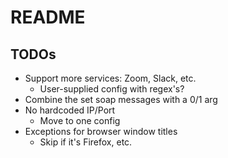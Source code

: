 # README

## TODOs

- Support more services: Zoom, Slack, etc.
    - User-supplied config with regex's?
- Combine the set soap messages with a 0/1 arg
- No hardcoded IP/Port
    - Move to one config
- Exceptions for browser window titles
    - Skip if it's Firefox, etc.
